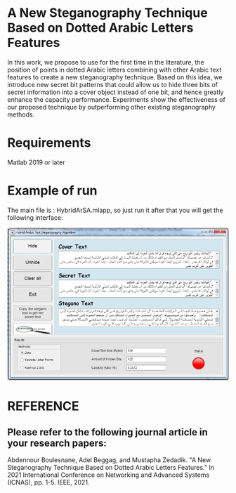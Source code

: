 # A New Steganography Technique Based on Dotted Arabic Letters Features
In this work, we propose to use for the first time in the literature, the
position of points in dotted Arabic letters combining with other
Arabic text features to create a new steganography technique.
Based on this idea, we introduce new secret bit patterns that
could allow us to hide three bits of secret information into
a cover object instead of one bit, and hence greatly enhance
the capacity performance. Experiments show the effectiveness
of our proposed technique by outperforming other existing
steganography methods.

# Requirements
Matlab 2019 or later

# Example of run

The main file is : HybridArSA.mlapp, so just run it after that you will get the following interface:

<img src="/screenshot/dotArStegano.JPG">

# REFERENCE
## Please refer to the following journal article in your research papers:
Abdennour Boulesnane, Adel Beggag, and Mustapha Zedadik. "A New Steganography Technique Based on Dotted Arabic Letters Features." In 2021 International Conference on Networking and Advanced Systems (ICNAS), pp. 1-5. IEEE, 2021.
